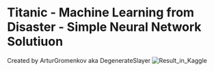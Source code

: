 # Titanic - Machine Learning from Disaster - Simple Neural Network Solutiuon
Created by ArturGromenkov aka DegenerateSlayer
![Result_in_Kaggle](https://user-images.githubusercontent.com/36747104/193655851-26c6a795-ed4e-4838-bcc7-0d930f56fa1e.png)
